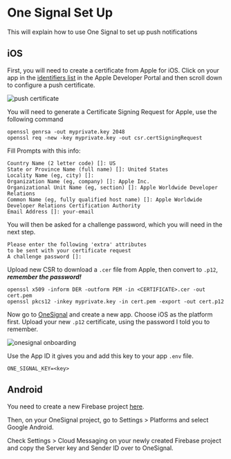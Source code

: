 # One Signal Set Up

This will explain how to use One Signal to set up push notifications

## iOS

First, you will need to create a certificate from Apple for iOS. Click on your app in the [identifiers list](https://developer.apple.com/account/resources/identifiers/list) in the Apple Developer Portal and then scroll down to configure a push certificate.

![push certificate](https://files-2h6hsvm7p.vercel.app)

You will need to generate a Certificate Signing Request for Apple, use the following command

```
openssl genrsa -out myprivate.key 2048
openssl req -new -key myprivate.key -out csr.certSigningRequest
```

Fill Prompts with this info:

```
Country Name (2 letter code) []: US
State or Province Name (full name) []: United States
Locality Name (eg, city) []:
Organization Name (eg, company) []: Apple Inc.
Organizational Unit Name (eg, section) []: Apple Worldwide Developer Relations
Common Name (eg, fully qualified host name) []: Apple Worldwide Developer Relations Certification Authority
Email Address []: your-email
```

You will then be asked for a challenge password, which you will need in the next step.

```
Please enter the following 'extra' attributes
to be sent with your certificate request
A challenge password []:
```

Upload new CSR to download a `.cer` file from Apple, then convert to `.p12`, **_remember the password!_**

```
openssl x509 -inform DER -outform PEM -in <CERTIFICATE>.cer -out cert.pem
openssl pkcs12 -inkey myprivate.key -in cert.pem -export -out cert.p12
```

Now go to [OneSignal](onesignal.com) and create a new app. Choose iOS as the platform first. Upload your new `.p12` certificate, using the password I told you to remember.

![onesignal onboarding](https://files-rb3fdjqiv.vercel.app)

Use the App ID it gives you and add this key to your app `.env` file.

```
ONE_SIGNAL_KEY=<key>
```

## Android

You need to create a new Firebase project [here](console.firebase.google.com).

Then, on your OneSignal project, go to Settings > Platforms and select Google Android.

Check Settings > Cloud Messaging on your newly created Firebase project and copy the Server key and Sender ID over to OneSignal.
